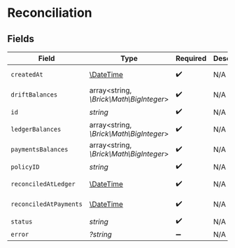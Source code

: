 # Reconciliation


## Fields

| Field                                                         | Type                                                          | Required                                                      | Description                                                   | Example                                                       |
| ------------------------------------------------------------- | ------------------------------------------------------------- | ------------------------------------------------------------- | ------------------------------------------------------------- | ------------------------------------------------------------- |
| `createdAt`                                                   | [\DateTime](https://www.php.net/manual/en/class.datetime.php) | :heavy_check_mark:                                            | N/A                                                           | 2021-01-01T00:00:00.000Z                                      |
| `driftBalances`                                               | array<string, *\Brick\Math\BigInteger*>                       | :heavy_check_mark:                                            | N/A                                                           |                                                               |
| `id`                                                          | *string*                                                      | :heavy_check_mark:                                            | N/A                                                           | XXX                                                           |
| `ledgerBalances`                                              | array<string, *\Brick\Math\BigInteger*>                       | :heavy_check_mark:                                            | N/A                                                           |                                                               |
| `paymentsBalances`                                            | array<string, *\Brick\Math\BigInteger*>                       | :heavy_check_mark:                                            | N/A                                                           |                                                               |
| `policyID`                                                    | *string*                                                      | :heavy_check_mark:                                            | N/A                                                           | XXX                                                           |
| `reconciledAtLedger`                                          | [\DateTime](https://www.php.net/manual/en/class.datetime.php) | :heavy_check_mark:                                            | N/A                                                           | 2021-01-01T00:00:00.000Z                                      |
| `reconciledAtPayments`                                        | [\DateTime](https://www.php.net/manual/en/class.datetime.php) | :heavy_check_mark:                                            | N/A                                                           | 2021-01-01T00:00:00.000Z                                      |
| `status`                                                      | *string*                                                      | :heavy_check_mark:                                            | N/A                                                           | COMPLETED                                                     |
| `error`                                                       | *?string*                                                     | :heavy_minus_sign:                                            | N/A                                                           |                                                               |